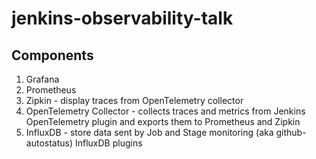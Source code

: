 # jenkins-observability-talk

## Components

1. Grafana
2. Prometheus
3. Zipkin - display traces from OpenTelemetry collector
4. OpenTelemetry Collector - collects traces and metrics from Jenkins OpenTelemetry plugin and exports them to Prometheus and Zipkin
5. InfluxDB - store data sent by Job and Stage monitoring (aka github-autostatus) InfluxDB plugins
